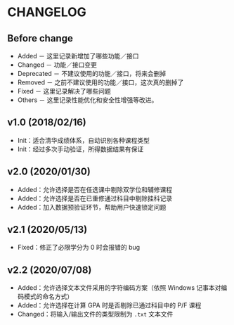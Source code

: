 # CHANGELOG

## Before change

* Added － 这里记录新增加了哪些功能／接口
* Changed － 功能／接口变更
* Deprecated － 不建议使用的功能／接口，将来会删掉
* Removed － 之前不建议使用的功能／接口，这次真的删掉了
* Fixed － 这里记录解决了哪些问题
* Others － 这里记录性能优化和安全性增强等改进。


## v1.0 (2018/02/16)

* Init：适合清华成绩体系，自动识别各种课程类型
* Init：经过多次手动验证，所得数据结果有保证

## v2.0 (2020/01/30)

* Added：允许选择是否在任选课中剔除双学位和辅修课程
* Added：允许选择是否在已重修通过科目中剔除挂科记录
* Added：加入数据预验证环节，帮助用户快速锁定问题

## v2.1 (2020/05/13)

* Fixed：修正了必限学分为 0 时会报错的 bug

## v2.2 (2020/07/08)

* Added：允许选择文本文件采用的字符编码方案（依照 Windows 记事本对编码模式的命名方式）
* Added：允许选择在计算 GPA 时是否剔除已通过科目中的 P/F 课程
* Changed：将输入/输出文件的类型限制为 `.txt` 文本文件
